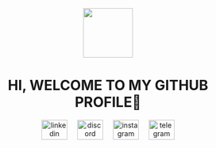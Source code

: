 <div id="header" align="center">
  <img src="https://media1.giphy.com/media/v1.Y2lkPTc5MGI3NjExemR0OGplcm0zcHczcGQ3cWl2bzE0bGVsaWJ2emVmbjhuM21ja2QzciZlcD12MV9pbnRlcm5hbF9naWZfYnlfaWQmY3Q9cw/PEG26dtbtF10k/giphy.gif" width="100"/>
  <h1>HI, WELCOME TO MY GITHUB PROFILE🦖</h1>
</div>
<div align="center">
</div>

<div align="center" style="display: flex; justify-content: center; gap: 20px;">
  <a href="https://www.linkedin.com/in/ander-imanol-l%C3%B3pez-zarate-a04b29331/" target="_blank">
    <img src="https://raw.githubusercontent.com/maurodesouza/profile-readme-generator/master/src/assets/icons/social/linkedin/default.svg" width="52" height="40" alt="linkedin logo" />
  </a>

  <a href="https://discordapp.com/users/Ander.Lopez" target="_blank">
    <img src="https://raw.githubusercontent.com/maurodesouza/profile-readme-generator/master/src/assets/icons/social/discord/default.svg" width="52" height="40" alt="discord logo" />
  </a>

  <a href="https://www.instagram.com/ander_ima" target="_blank">
    <img src="https://raw.githubusercontent.com/maurodesouza/profile-readme-generator/master/src/assets/icons/social/instagram/default.svg" width="52" height="40" alt="instagram logo" />
  </a>

  <a href="https://t.me/AnderIma" target="_blank">
    <img src="https://raw.githubusercontent.com/maurodesouza/profile-readme-generator/master/src/assets/icons/social/telegram/default.svg" width="52" height="40" alt="telegram logo" />
  </a>
</div>
